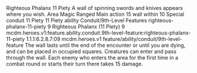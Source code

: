 <ability>
  <name>Righteous Phalanx</name>
  <cost>11 Piety</cost>
  <flavor>A wall of spinning swords and knives appears where you wish.</flavor>
  <keywords>
    <keyword>Area</keyword>
    <keyword>Magic</keyword>
    <keyword>Ranged</keyword>
  </keywords>
  <type>Main action</type>
  <distance>15 wall within 10</distance>
  <target>Special</target>
  <metadata>
    <class>conduit</class>
    <cost>11 Piety</cost>
    <cost_amount>11</cost_amount>
    <cost_resource>Piety</cost_resource>
    <feature_type>ability</feature_type>
    <file_dpath>Conduit/9th-Level Features</file_dpath>
    <item_id>righteous-phalanx-11-piety</item_id>
    <item_index>9</item_index>
    <item_name>Righteous Phalanx (11 Piety)</item_name>
    <level>9</level>
    <scc>mcdm.heroes.v1:feature.ability.conduit.9th-level-feature:righteous-phalanx-11-piety</scc>
    <scdc>1.1.1:6.2.8.7:09</scdc>
    <source>mcdm.heroes.v1</source>
    <type>feature/ability/conduit/9th-level-feature</type>
  </metadata>
  <effects>
    <effect type="mundane">The wall lasts until the end of the encounter or until you are dying, and can be placed in occupied squares. Creatures can enter and pass through the wall. Each enemy who enters the area for the first time in a combat round or starts their turn there takes 15 damage.</effect>
  </effects>
</ability>
